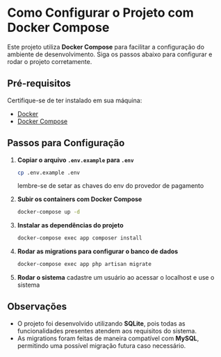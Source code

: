 # Como Configurar o Projeto com Docker Compose

Este projeto utiliza **Docker Compose** para facilitar a configuração do ambiente de desenvolvimento. Siga os passos abaixo para configurar e rodar o projeto corretamente.

## Pré-requisitos

Certifique-se de ter instalado em sua máquina:
- [Docker](https://www.docker.com/get-started)
- [Docker Compose](https://docs.docker.com/compose/install/)

## Passos para Configuração

1. **Copiar o arquivo `.env.example` para `.env`**

   ```sh
   cp .env.example .env
   ```
   lembre-se de setar as chaves do env do provedor de pagamento

2. **Subir os containers com Docker Compose**

   ```sh
   docker-compose up -d
   ```

3. **Instalar as dependências do projeto**

   ```sh
   docker-compose exec app composer install
   ```

4. **Rodar as migrations para configurar o banco de dados**

   ```sh
   docker-compose exec app php artisan migrate
   ```

5. **Rodar o sistema**
cadastre um usuário ao acessar o localhost e use o sistema

## Observações

- O projeto foi desenvolvido utilizando **SQLite**, pois todas as funcionalidades presentes atendem aos requisitos do sistema.
- As migrations foram feitas de maneira compatível com **MySQL**, permitindo uma possível migração futura caso necessário.


